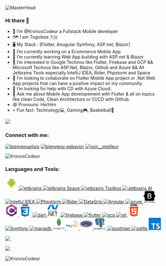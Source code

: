 
![MasterHead](https://1.bp.blogspot.com/-7A4WynwLsMw/XbBpCXG8fHI/AAAAAAAAMt4/uOa1bpLskYgrwGbllhSu2SDj_Mig8SXJQCLcBGAsYHQ/s1600/2000_600px.gif)
### Hi there 👋
- 👋 I’m @KronosCodeur a Fullstack Mobile developer
- 🗺️ I am Togolese :togo:
- 🖥️ My Stack : [Flutter, Anugular Symfony, ASP.net, Blazor]
- 🔭 I’m currently working on a Ecommerce Mobile App
- 🌱 I’m currently learning Web App building with ASP.net & Blazor
- 👀 I’m interested in Google Technos like Flutter, Firebase and GCP && Microsoft Technos like ASP.Net, Blazor, Github and Azure && All Jetbrains Tools especially IntelliJ IDEA, Rider, Phpstorm and Space
- 👯 I’m looking to collaborate on Flutter Mobile App project or .Net Web App projects that can have a positive impact on my community.
- 🤔 I’m looking for help with CD with Azure Cloud;
- 💬 Ask me about Mobile App developement with Flutter & all on topics like clean Code, Clean Architecture or CI/CD with Github.
- 😄 Pronouns: He/Him
- ⚡ Fun fact: Technology💻, Gaming🎮, Basketball🏀

<p align="left">
<a href="https://user-badge.committers.top/togo/KronosCodeur"> <img src="https://user-badge.committers.top/togo/KronosCodeur.svg"/></a>
<h3 align="left">Connect with me:</h3>
<p align="left">
<a href="https://dev.to/kronoscodeur" target="blank"><img align="center" src="https://cdn.jsdelivr.net/npm/simple-icons@3.0.1/icons/dev-dot-to.svg" alt="bienvenuelisis" height="30" width="40" /></a>
<a href="https://linkedin.com/in/kronos-codeur" target="blank"><img align="center" src="https://raw.githubusercontent.com/rahuldkjain/github-profile-readme-generator/master/src/images/icons/Social/linked-in-alt.svg" alt="bienvenu-agbavon" height="30" width="40" /></a>
<a href="https://instagram.com/_kronos_codeur_" target="blank"><img align="center" src="https://raw.githubusercontent.com/rahuldkjain/github-profile-readme-generator/master/src/images/icons/Social/instagram.svg" alt="noir__meilleur" height="30" width="40" /></a>
</p>
<p align="left"> <img src="https://komarev.com/ghpvc/?username=KronosCodeur&label=Profile%20views&color=0e75b6&style=flat" alt="KronosCodeur" /> </p>

<h3 align="left">Languages and Tools:</h3>

<p align="left">
    <a href="https://developer.android.com" target="_blank"> <img
            alt="android"
            height="40"
            src="https://raw.githubusercontent.com/devicons/devicon/master/icons/android/android-original-wordmark.svg"
            width="40"/>
    </a>
    <a href="https://jetbrains.com" target="_blank"> <img
            alt="jetbrains"
            height="40"
            src="https://resources.jetbrains.com/storage/products/company/brand/logos/jb_beam.svg"
            width="40"/>
    </a>
    <a href="https://jetbrains.com/space" target="_blank"> <img
            alt="jetbrains Space"
            height="40"
            src="https://resources.jetbrains.com/storage/products/company/brand/logos/Space_icon.svg"
            width="40"/>
    </a>
    <a href="https://jetbrains.com/toolbox-app" target="_blank"> <img
            alt="jetbrains Toolbox"
            height="40"
            src="https://resources.jetbrains.com/storage/products/company/brand/logos/Toolbox_icon.svg"
            width="40"/>
    </a>
    <a href="https://jetbrains.com/ai" target="_blank"> <img
            alt="Jetbrains AI"
            height="40"
            src="https://resources.jetbrains.com/storage/products/company/brand/logos/AI_icon.svg"
            width="40"/>
    </a>
    <a href="https://jetbrains.com/idea" target="_blank"> <img
            alt="IntelliJ IDEA"
            height="40"
            src="https://resources.jetbrains.com/storage/products/company/brand/logos/IntelliJ_IDEA_icon.svg"
            width="40"/>
    </a>
    <a href="https://www.jetbrains.com/phpstorm/" target="_blank"> <img
            alt="Phpstorm"
            height="40"
            src="https://resources.jetbrains.com/storage/products/company/brand/logos/PhpStorm_icon.svg"
            width="40"/>
    </a>
    <a href="https://jetbrains.com/rider" target="_blank"> <img
            alt="Rider"
            height="40"
            src="https://resources.jetbrains.com/storage/products/company/brand/logos/Rider_icon.svg"
            width="40"/>
    </a>
    <a href="https://jetbrains.com/datagrip" target="_blank"> <img
            alt="DataGrip"
            height="40"
            src="https://resources.jetbrains.com/storage/products/company/brand/logos/DataGrip_icon.svg"
            width="40"/>
    </a>
    <a href="https://angular.io" target="_blank"> <img
            alt="Angular" height="40" src="https://angular.io/assets/images/logos/angular/angular.svg"
            width="40"/>
    </a>
    <a href="https://azure.microsoft.com/en-in/" target="_blank"> <img
            alt="azure" height="40" src="https://www.vectorlogo.zone/logos/microsoft_azure/microsoft_azure-icon.svg"
            width="40"/>
    </a>
    <a href="https://getbootstrap.com" target="_blank"> <img
            alt="bootstrap"
            height="40"
            src="https://raw.githubusercontent.com/devicons/devicon/master/icons/bootstrap/bootstrap-plain-wordmark.svg"
            width="40"/>
    </a>
    <a href="https://www.w3schools.com/cs/" target="_blank"> <img
            alt="csharp"
            height="40" src="https://raw.githubusercontent.com/devicons/devicon/master/icons/csharp/csharp-original.svg"
            width="40"/>
    </a>
    <a href="https://www.w3schools.com/css/" target="_blank"> <img
            alt="css3" height="40"
            src="https://raw.githubusercontent.com/devicons/devicon/master/icons/css3/css3-original-wordmark.svg"
            width="40"/>
    </a>
    <a href="https://dart.dev" target="_blank"> <img
            alt="dart" height="40" src="https://www.vectorlogo.zone/logos/dartlang/dartlang-icon.svg" width="40"/>
    </a>
    <a
            href="https://dotnet.microsoft.com/" target="_blank"> <img
            alt="dotnet"
            height="40"
            src="https://raw.githubusercontent.com/devicons/devicon/master/icons/dot-net/dot-net-original-wordmark.svg"
            width="40"/>
    </a>
    <a href="https://firebase.google.com/" target="_blank"> <img
            alt="firebase" height="40" src="https://www.vectorlogo.zone/logos/firebase/firebase-icon.svg" width="40"/>
    </a>
    <a href="https://flutter.dev" target="_blank"> <img
            alt="flutter" height="40" src="https://www.vectorlogo.zone/logos/flutterio/flutterio-icon.svg" width="40"/>
    </a>
    <a
            href="https://cloud.google.com" target="_blank"> <img
            alt="gcp" height="40" src="https://www.vectorlogo.zone/logos/google_cloud/google_cloud-icon.svg"
            width="40"/>
    </a>
    <a href="https://git-scm.com/" target="_blank"> <img
            alt="git" height="40" src="https://www.vectorlogo.zone/logos/git-scm/git-scm-icon.svg" width="40"/>
    </a>
    <a href="https://www.w3.org/html/"
       target="_blank"> <img
            alt="html5"
            height="40"
            src="https://raw.githubusercontent.com/devicons/devicon/master/icons/html5/html5-original-wordmark.svg"
            width="40"/>
    </a>
    <a
            href="https://symfony.com/" target="_blank"> <img
            alt="Symfony"
            height="40"
            src="https://symfony.com/logos/symfony_black_03.svg"
            width="40"/>
    </a>
    <a href="https://mariadb.org/" target="_blank"> <img
            alt="mariadb" height="40" src="https://www.vectorlogo.zone/logos/mariadb/mariadb-icon.svg" width="40"/>
    </a>
    <a href="https://www.mongodb.com/" target="_blank"> <img
            alt="mongodb"
            height="40"
            src="https://raw.githubusercontent.com/devicons/devicon/master/icons/mongodb/mongodb-original-wordmark.svg"
            width="40"/>
    </a>
    <a href="https://www.mysql.com/" target="_blank"> <img
            alt="mysql"
            height="40"
            src="https://raw.githubusercontent.com/devicons/devicon/master/icons/mysql/mysql-original-wordmark.svg"
            width="40"/>
    </a>
    <a href="https://www.php.net" target="_blank"> <img
            alt="php" height="40"
            src="https://raw.githubusercontent.com/devicons/devicon/master/icons/php/php-original.svg"
            width="40"/>
    </a>
    <a href="https://www.postgresql.org" target="_blank"> <img
            alt="postgresql"
            height="40"
            src="https://raw.githubusercontent.com/devicons/devicon/master/icons/postgresql/postgresql-original-wordmark.svg"
            width="40"/>
    </a>
    <a href="https://postman.com" target="_blank"> <img
            alt="postman" height="40" src="https://www.vectorlogo.zone/logos/getpostman/getpostman-icon.svg"
            width="40"/>
    </a>
    <a
            href="https://www.sqlite.org/" target="_blank"> <img
            alt="sqlite" height="40" src="https://www.vectorlogo.zone/logos/sqlite/sqlite-icon.svg" width="40"/>
    </a>
    <a href="https://www.typescriptlang.org/" target="_blank"> <img
            alt="typescript"
            height="40"
            src="https://raw.githubusercontent.com/devicons/devicon/master/icons/typescript/typescript-original.svg"
            width="40"/> </a></p>
</p>
<p> <img with="100%" align="center" height="auto" src="https://github-readme-stats.vercel.app/api?username=KronosCodeur&show_icons=true&theme=transparent"/></p>
<p>
<img with="100%" align="center" height="auto" src="https://github-readme-stats.vercel.app/api/top-langs/?username=KronosCodeur&size_weight=0.75&count_weight=0.25&hide=CSS,CMake,Twig&langs_count=6&layout=compact&theme=transparent"/>
</p>
<p>
    <p><img align="center" src="https://github-readme-streak-stats.herokuapp.com/?user=KronosCodeur&theme=transparent" alt="KronosCodeur" /></p>
</p>
